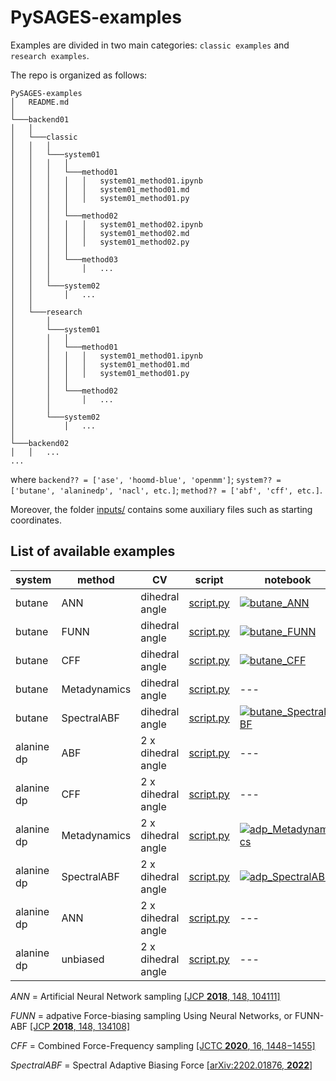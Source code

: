 
# PySAGES-examples

Examples are divided in two main categories: `classic examples` and `research examples`.

The repo is organized as follows:

```
PySAGES-examples
│   README.md
│
└───backend01
│   │
│   └───classic
│   │   │
│   │   └───system01
│   │   │   │
│   │   │   └───method01
│   │   │   │   │   system01_method01.ipynb
│   │   │   │   │   system01_method01.md
│   │   │   │   │   system01_method01.py
│   │   │   │
│   │   │   └───method02
│   │   │   │   │   system01_method02.ipynb
│   │   │   │   │   system01_method02.md
│   │   │   │   │   system01_method02.py
│   │   │   │
│   │   │   └───method03
│   │   │       │   ...
│   │   │
│   │   └───system02
│   │       │   ...
│   │
│   └───research
│       │
│       └───system01
│       │   │
│       │   └───method01
│       │   │   │   system01_method01.ipynb
│       │   │   │   system01_method01.md
│       │   │   │   system01_method01.py
│       │   │
│       │   └───method02
│       │       │   ...
│       │  
│       └───system02
│           │   ...
│   
└───backend02
│   │   ...
...
```
where `backend?? = ['ase', 'hoomd-blue', 'openmm']`; 
`system?? = ['butane', 'alaninedp', 'nacl', etc.]`;
`method?? = ['abf', 'cff', etc.]`.


Moreover, the folder [inputs/](./inputs/) contains some auxiliary files
such as starting coordinates.


## List of available examples

| system     | method       | CV                 | script                                             | notebook |
|------------|--------------|--------------------|----------------------------------------------------|----------| 
| butane     | ANN          | dihedral angle     | [script.py](./hoomd-blue/classic/butane/ann/butane_ANN.py) | [![butane_ANN](https://colab.research.google.com/assets/colab-badge.svg)](https://colab.research.google.com/github/SSAGESLabs/PySAGES-examples/blob/main/hoomd-blue/classic/butane/ann/butane_ANN.ipynb) |
| butane     | FUNN         | dihedral angle     | [script.py](./hoomd-blue/classic/butane/funn/butane_FUNN.py) | [![butane_FUNN](https://colab.research.google.com/assets/colab-badge.svg)](https://colab.research.google.com/github/SSAGESLabs/PySAGES-examples/blob/main/hoomd-blue/classic/butane/funn/butane_FUNN.ipynb) |
| butane     | CFF          | dihedral angle     | [script.py](./hoomd-blue/classic/butane/cff/butane_CFF.py) | [![butane_CFF](https://colab.research.google.com/assets/colab-badge.svg)](https://colab.research.google.com/github/SSAGESLabs/PySAGES-examples/blob/main/hoomd-blue/classic/butane/cff/butane_CFF.ipynb) |
| butane     | Metadynamics | dihedral angle     | [script.py](./hoomd-blue/classic/butane/metad/butane_Metadynamics.py) | --- |
| butane     | SpectralABF  | dihedral angle     | [script.py](./hoomd-blue/classic/butane/spectral_abf/butane_SpectralABF.py) | [![butane_SpectralABF](https://colab.research.google.com/assets/colab-badge.svg)](https://colab.research.google.com/github/SSAGESLabs/PySAGES-examples/blob/main/hoomd-blue/classic/butane/spectral_abf/butane_SpectralABF.ipynb) |
| alanine dp | ABF          | 2 x dihedral angle | [script.py](./openmm/classic/alaninedipeptide/abf/adp_ABF.py) | --- |
| alanine dp | CFF          | 2 x dihedral angle | [script.py](./openmm/classic/alaninedipeptide/cff/adp_CFF.py) | --- |
| alanine dp | Metadynamics | 2 x dihedral angle | [script.py](./openmm/classic/alaninedipeptide/metad/adp_Metadynamics.py) | [![adp_Metadynamics](https://colab.research.google.com/assets/colab-badge.svg)](https://colab.research.google.com/github/SSAGESLabs/PySAGES-examples/blob/main/openmm/classic/alaninedipeptide/metad/adp_Metadynamics.ipynb) |
| alanine dp | SpectralABF  | 2 x dihedral angle | [script.py](./openmm/classic/alaninedipeptide/spectral_abf/adp_SpectralABF.py) | [![adp_SpectralABF](https://colab.research.google.com/assets/colab-badge.svg)](https://colab.research.google.com/github/SSAGESLabs/PySAGES-examples/blob/main/openmm/classic/alaninedipeptide/spectral_abf/adp_SpectralABF.ipynb) |
| alanine dp | ANN          | 2 x dihedral angle | [script.py](./openmm/classic/alaninedipeptide/ann/adp_ANN.py) | --- |
| alanine dp | unbiased     | 2 x dihedral angle | [script.py](./openmm/classic/alaninedipeptide/unbiased/adp_unbiased.py) | --- |

*ANN*  = Artificial Neural Network sampling [[JCP **2018**, 148, 104111]](https://doi.org/10.1063/1.5018708)

*FUNN* = adpative Force-biasing sampling Using Neural Networks, or FUNN-ABF [[JCP **2018**, 148, 134108]](https://doi.org/10.1063/1.5020733)

*CFF*  = Combined Force-Frequency sampling [[JCTC **2020**, 16, 1448−1455]](https://doi.org/10.1021/acs.jctc.9b00883)

*SpectralABF* = Spectral Adaptive Biasing Force [[arXiv:2202.01876, **2022**]](https://arxiv.org/abs/2202.01876) 

